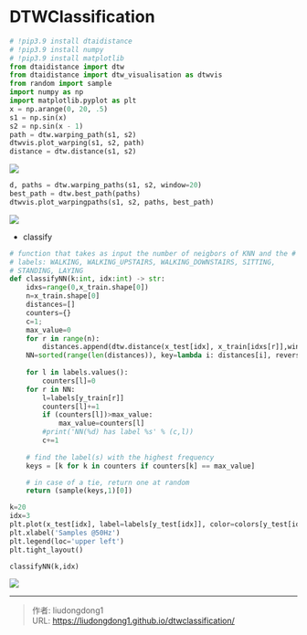 # DTWClassification



```python
# !pip3.9 install dtaidistance
# !pip3.9 install numpy
# !pip3.9 install matplotlib
from dtaidistance import dtw
from dtaidistance import dtw_visualisation as dtwvis
from random import sample
import numpy as np
import matplotlib.pyplot as plt
x = np.arange(0, 20, .5)
s1 = np.sin(x)
s2 = np.sin(x - 1)
path = dtw.warping_path(s1, s2)
dtwvis.plot_warping(s1, s2, path)
distance = dtw.distance(s1, s2)
```

![](https://gitee.com/github-25970295/blogpictureV2/raw/master/image-20211015165822295.png)

```python
d, paths = dtw.warping_paths(s1, s2, window=20)
best_path = dtw.best_path(paths)
dtwvis.plot_warpingpaths(s1, s2, paths, best_path)
```

![](https://gitee.com/github-25970295/blogpictureV2/raw/master/image-20211015165840041.png)

- classify

```python
# function that takes as input the number of neigbors of KNN and the # index of the time series in the test set, and returns one of the 
# labels: WALKING, WALKING_UPSTAIRS, WALKING_DOWNSTAIRS, SITTING, 
# STANDING, LAYING
def classifyNN(k:int, idx:int) -> str:
    idxs=range(0,x_train.shape[0])
    n=x_train.shape[0]
    distances=[]
    counters={}
    c=1;
    max_value=0
    for r in range(n):
        distances.append(dtw.distance(x_test[idx], x_train[idxs[r]],window=10,use_pruning=True))
    NN=sorted(range(len(distances)), key=lambda i: distances[i], reverse=False)[:k]
    
    for l in labels.values():
        counters[l]=0
    for r in NN:
        l=labels[y_train[r]]
        counters[l]+=1
        if (counters[l])>max_value:
            max_value=counters[l]
        #print('NN(%d) has label %s' % (c,l))
        c+=1
        
    # find the label(s) with the highest frequency
    keys = [k for k in counters if counters[k] == max_value]

    # in case of a tie, return one at random
    return (sample(keys,1)[0])
```

```python
k=20
idx=3
plt.plot(x_test[idx], label=labels[y_test[idx]], color=colors[y_test[idx]-1], linewidth=2)
plt.xlabel('Samples @50Hz')
plt.legend(loc='upper left')
plt.tight_layout()

classifyNN(k,idx)
```

![](https://gitee.com/github-25970295/blogpictureV2/raw/master/image-20211015170025099.png)


---

> 作者: liudongdong1  
> URL: https://liudongdong1.github.io/dtwclassification/  

